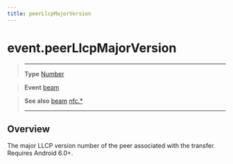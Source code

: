 ```yaml
---
title: peerLlcpMajorVersion
---
```

# event.peerLlcpMajorVersion

> --------------------- ------------------------------------------------------------------------------------------
> __Type__              [Number](https://docs.coronalabs.com/api/type/Number.html)

> __Event__             [beam](/plugin/nfc/event/beam/)

> __See also__          [beam](/plugin/nfc/event/beam/)
>						[nfc.*](/plugin/nfc/)
> --------------------- ------------------------------------------------------------------------------------------

## Overview

The major LLCP version number of the peer associated with the transfer. Requires Android 6.0+.